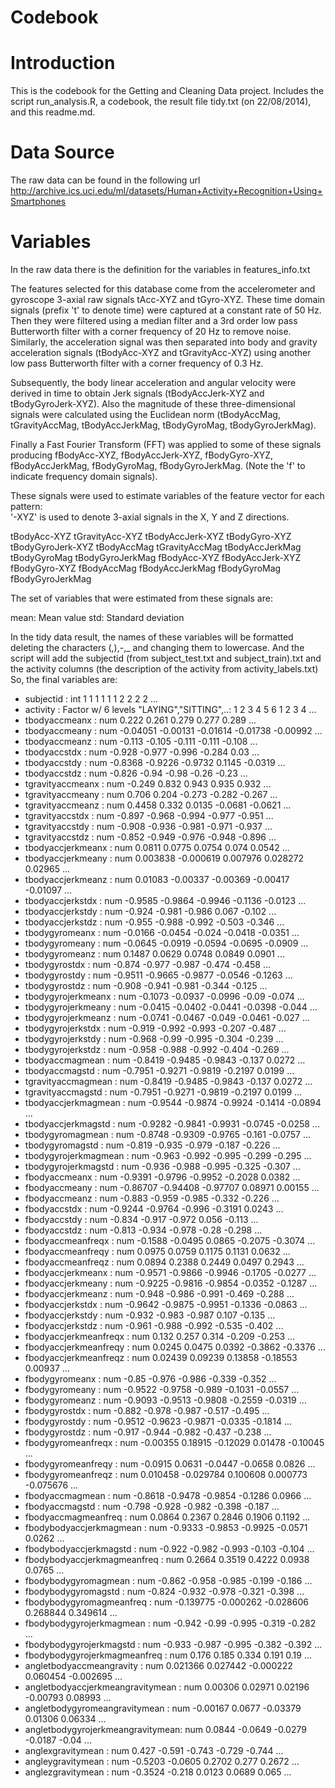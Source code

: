 Codebook
========================================

# Introduction
This is the codebook for the Getting and Cleaning Data project. Includes the script run_analysis.R, a codebook, the result file tidy.txt (on 22/08/2014), and this readme.md.

# Data Source 
The raw data can be found in the following url http://archive.ics.uci.edu/ml/datasets/Human+Activity+Recognition+Using+Smartphones 

# Variables

In the raw data there is the definition for the variables in features_info.txt

The features selected for this database come from the accelerometer and gyroscope 3-axial raw signals tAcc-XYZ and tGyro-XYZ. These time domain signals (prefix 't' to denote time) were captured at a constant rate of 50 Hz. Then they were filtered using a median filter and a 3rd order low pass Butterworth filter with a corner frequency of 20 Hz to remove noise. Similarly, the acceleration signal was then separated into body and gravity acceleration signals (tBodyAcc-XYZ and tGravityAcc-XYZ) using another low pass Butterworth filter with a corner frequency of 0.3 Hz. 

Subsequently, the body linear acceleration and angular velocity were derived in time to obtain Jerk signals (tBodyAccJerk-XYZ and tBodyGyroJerk-XYZ). Also the magnitude of these three-dimensional signals were calculated using the Euclidean norm (tBodyAccMag, tGravityAccMag, tBodyAccJerkMag, tBodyGyroMag, tBodyGyroJerkMag). 

Finally a Fast Fourier Transform (FFT) was applied to some of these signals producing fBodyAcc-XYZ, fBodyAccJerk-XYZ, fBodyGyro-XYZ, fBodyAccJerkMag, fBodyGyroMag, fBodyGyroJerkMag. (Note the 'f' to indicate frequency domain signals). 

These signals were used to estimate variables of the feature vector for each pattern:  
'-XYZ' is used to denote 3-axial signals in the X, Y and Z directions.

tBodyAcc-XYZ
tGravityAcc-XYZ
tBodyAccJerk-XYZ
tBodyGyro-XYZ
tBodyGyroJerk-XYZ
tBodyAccMag
tGravityAccMag
tBodyAccJerkMag
tBodyGyroMag
tBodyGyroJerkMag
fBodyAcc-XYZ
fBodyAccJerk-XYZ
fBodyGyro-XYZ
fBodyAccMag
fBodyAccJerkMag
fBodyGyroMag
fBodyGyroJerkMag

The set of variables that were estimated from these signals are: 

mean: Mean value
std: Standard deviation


In the tidy data result, the names of these variables will be formatted deleting the characters (,),-,_ and changing them to lowercase. And the script will add the subjectid (from subject_test.txt and subject_train).txt
and the activity columns (the description of the activity from activity_labels.txt)
So, the final variables are:

 * subjectid                        : int  1 1 1 1 1 1 2 2 2 2 ...
 * activity                         : Factor w/ 6 levels "LAYING","SITTING",..: 1 2 3 4 5 6 1 2 3 4 ...
 * tbodyaccmeanx                    : num  0.222 0.261 0.279 0.277 0.289 ...
 * tbodyaccmeany                    : num  -0.04051 -0.00131 -0.01614 -0.01738 -0.00992 ...
 * tbodyaccmeanz                    : num  -0.113 -0.105 -0.111 -0.111 -0.108 ...
 * tbodyaccstdx                     : num  -0.928 -0.977 -0.996 -0.284 0.03 ...
 * tbodyaccstdy                     : num  -0.8368 -0.9226 -0.9732 0.1145 -0.0319 ...
 * tbodyaccstdz                     : num  -0.826 -0.94 -0.98 -0.26 -0.23 ...
 * tgravityaccmeanx                 : num  -0.249 0.832 0.943 0.935 0.932 ...
 * tgravityaccmeany                 : num  0.706 0.204 -0.273 -0.282 -0.267 ...
 * tgravityaccmeanz                 : num  0.4458 0.332 0.0135 -0.0681 -0.0621 ...
 * tgravityaccstdx                  : num  -0.897 -0.968 -0.994 -0.977 -0.951 ...
 * tgravityaccstdy                  : num  -0.908 -0.936 -0.981 -0.971 -0.937 ...
 * tgravityaccstdz                  : num  -0.852 -0.949 -0.976 -0.948 -0.896 ...
 * tbodyaccjerkmeanx                : num  0.0811 0.0775 0.0754 0.074 0.0542 ...
 * tbodyaccjerkmeany                : num  0.003838 -0.000619 0.007976 0.028272 0.02965 ...
 * tbodyaccjerkmeanz                : num  0.01083 -0.00337 -0.00369 -0.00417 -0.01097 ...
 * tbodyaccjerkstdx                 : num  -0.9585 -0.9864 -0.9946 -0.1136 -0.0123 ...
 * tbodyaccjerkstdy                 : num  -0.924 -0.981 -0.986 0.067 -0.102 ...
 * tbodyaccjerkstdz                 : num  -0.955 -0.988 -0.992 -0.503 -0.346 ...
 * tbodygyromeanx                   : num  -0.0166 -0.0454 -0.024 -0.0418 -0.0351 ...
 * tbodygyromeany                   : num  -0.0645 -0.0919 -0.0594 -0.0695 -0.0909 ...
 * tbodygyromeanz                   : num  0.1487 0.0629 0.0748 0.0849 0.0901 ...
 * tbodygyrostdx                    : num  -0.874 -0.977 -0.987 -0.474 -0.458 ...
 * tbodygyrostdy                    : num  -0.9511 -0.9665 -0.9877 -0.0546 -0.1263 ...
 * tbodygyrostdz                    : num  -0.908 -0.941 -0.981 -0.344 -0.125 ...
 * tbodygyrojerkmeanx               : num  -0.1073 -0.0937 -0.0996 -0.09 -0.074 ...
 * tbodygyrojerkmeany               : num  -0.0415 -0.0402 -0.0441 -0.0398 -0.044 ...
 * tbodygyrojerkmeanz               : num  -0.0741 -0.0467 -0.049 -0.0461 -0.027 ...
 * tbodygyrojerkstdx                : num  -0.919 -0.992 -0.993 -0.207 -0.487 ...
 * tbodygyrojerkstdy                : num  -0.968 -0.99 -0.995 -0.304 -0.239 ...
 * tbodygyrojerkstdz                : num  -0.958 -0.988 -0.992 -0.404 -0.269 ...
 * tbodyaccmagmean                  : num  -0.8419 -0.9485 -0.9843 -0.137 0.0272 ...
 * tbodyaccmagstd                   : num  -0.7951 -0.9271 -0.9819 -0.2197 0.0199 ...
 * tgravityaccmagmean               : num  -0.8419 -0.9485 -0.9843 -0.137 0.0272 ...
 * tgravityaccmagstd                : num  -0.7951 -0.9271 -0.9819 -0.2197 0.0199 ...
 * tbodyaccjerkmagmean              : num  -0.9544 -0.9874 -0.9924 -0.1414 -0.0894 ...
 * tbodyaccjerkmagstd               : num  -0.9282 -0.9841 -0.9931 -0.0745 -0.0258 ...
 * tbodygyromagmean                 : num  -0.8748 -0.9309 -0.9765 -0.161 -0.0757 ...
 * tbodygyromagstd                  : num  -0.819 -0.935 -0.979 -0.187 -0.226 ...
 * tbodygyrojerkmagmean             : num  -0.963 -0.992 -0.995 -0.299 -0.295 ...
 * tbodygyrojerkmagstd              : num  -0.936 -0.988 -0.995 -0.325 -0.307 ...
 * fbodyaccmeanx                    : num  -0.9391 -0.9796 -0.9952 -0.2028 0.0382 ...
 * fbodyaccmeany                    : num  -0.86707 -0.94408 -0.97707 0.08971 0.00155 ...
 * fbodyaccmeanz                    : num  -0.883 -0.959 -0.985 -0.332 -0.226 ...
 * fbodyaccstdx                     : num  -0.9244 -0.9764 -0.996 -0.3191 0.0243 ...
 * fbodyaccstdy                     : num  -0.834 -0.917 -0.972 0.056 -0.113 ...
 * fbodyaccstdz                     : num  -0.813 -0.934 -0.978 -0.28 -0.298 ...
 * fbodyaccmeanfreqx                : num  -0.1588 -0.0495 0.0865 -0.2075 -0.3074 ...
 * fbodyaccmeanfreqy                : num  0.0975 0.0759 0.1175 0.1131 0.0632 ...
 * fbodyaccmeanfreqz                : num  0.0894 0.2388 0.2449 0.0497 0.2943 ...
 * fbodyaccjerkmeanx                : num  -0.9571 -0.9866 -0.9946 -0.1705 -0.0277 ...
 * fbodyaccjerkmeany                : num  -0.9225 -0.9816 -0.9854 -0.0352 -0.1287 ...
 * fbodyaccjerkmeanz                : num  -0.948 -0.986 -0.991 -0.469 -0.288 ...
 * fbodyaccjerkstdx                 : num  -0.9642 -0.9875 -0.9951 -0.1336 -0.0863 ...
 * fbodyaccjerkstdy                 : num  -0.932 -0.983 -0.987 0.107 -0.135 ...
 * fbodyaccjerkstdz                 : num  -0.961 -0.988 -0.992 -0.535 -0.402 ...
 * fbodyaccjerkmeanfreqx            : num  0.132 0.257 0.314 -0.209 -0.253 ...
 * fbodyaccjerkmeanfreqy            : num  0.0245 0.0475 0.0392 -0.3862 -0.3376 ...
 * fbodyaccjerkmeanfreqz            : num  0.02439 0.09239 0.13858 -0.18553 0.00937 ...
 * fbodygyromeanx                   : num  -0.85 -0.976 -0.986 -0.339 -0.352 ...
 * fbodygyromeany                   : num  -0.9522 -0.9758 -0.989 -0.1031 -0.0557 ...
 * fbodygyromeanz                   : num  -0.9093 -0.9513 -0.9808 -0.2559 -0.0319 ...
 * fbodygyrostdx                    : num  -0.882 -0.978 -0.987 -0.517 -0.495 ...
 * fbodygyrostdy                    : num  -0.9512 -0.9623 -0.9871 -0.0335 -0.1814 ...
 * fbodygyrostdz                    : num  -0.917 -0.944 -0.982 -0.437 -0.238 ...
 * fbodygyromeanfreqx               : num  -0.00355 0.18915 -0.12029 0.01478 -0.10045 ...
 * fbodygyromeanfreqy               : num  -0.0915 0.0631 -0.0447 -0.0658 0.0826 ...
 * fbodygyromeanfreqz               : num  0.010458 -0.029784 0.100608 0.000773 -0.075676 ...
 * fbodyaccmagmean                  : num  -0.8618 -0.9478 -0.9854 -0.1286 0.0966 ...
 * fbodyaccmagstd                   : num  -0.798 -0.928 -0.982 -0.398 -0.187 ...
 * fbodyaccmagmeanfreq              : num  0.0864 0.2367 0.2846 0.1906 0.1192 ...
 * fbodybodyaccjerkmagmean          : num  -0.9333 -0.9853 -0.9925 -0.0571 0.0262 ...
 * fbodybodyaccjerkmagstd           : num  -0.922 -0.982 -0.993 -0.103 -0.104 ...
 * fbodybodyaccjerkmagmeanfreq      : num  0.2664 0.3519 0.4222 0.0938 0.0765 ...
 * fbodybodygyromagmean             : num  -0.862 -0.958 -0.985 -0.199 -0.186 ...
 * fbodybodygyromagstd              : num  -0.824 -0.932 -0.978 -0.321 -0.398 ...
 * fbodybodygyromagmeanfreq         : num  -0.139775 -0.000262 -0.028606 0.268844 0.349614 ...
 * fbodybodygyrojerkmagmean         : num  -0.942 -0.99 -0.995 -0.319 -0.282 ...
 * fbodybodygyrojerkmagstd          : num  -0.933 -0.987 -0.995 -0.382 -0.392 ...
 * fbodybodygyrojerkmagmeanfreq     : num  0.176 0.185 0.334 0.191 0.19 ...
 * angletbodyaccmeangravity         : num  0.021366 0.027442 -0.000222 0.060454 -0.002695 ...
 * angletbodyaccjerkmeangravitymean : num  0.00306 0.02971 0.02196 -0.00793 0.08993 ...
 * angletbodygyromeangravitymean    : num  -0.00167 0.0677 -0.03379 0.01306 0.06334 ...
 * angletbodygyrojerkmeangravitymean: num  0.0844 -0.0649 -0.0279 -0.0187 -0.04 ...
 * anglexgravitymean                : num  0.427 -0.591 -0.743 -0.729 -0.744 ...
 * angleygravitymean                : num  -0.5203 -0.0605 0.2702 0.277 0.2672 ...
 * anglezgravitymean                : num  -0.3524 -0.218 0.0123 0.0689 0.065 ...